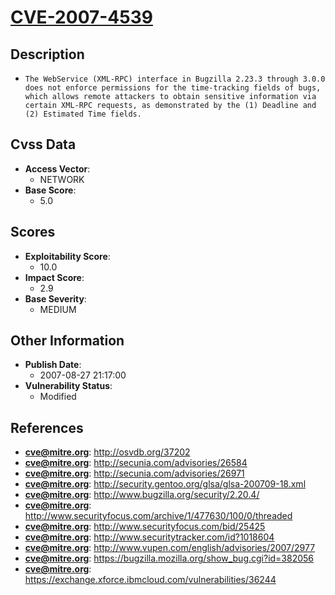 
# [CVE-2007-4539](https://cve.mitre.org/cgi-bin/cvename.cgi?name=CVE-2007-4539)

## Description

- `The WebService (XML-RPC) interface in Bugzilla 2.23.3 through 3.0.0 does not enforce permissions for the time-tracking fields of bugs, which allows remote attackers to obtain sensitive information via certain XML-RPC requests, as demonstrated by the (1) Deadline and (2) Estimated Time fields.`

## Cvss Data

- **Access Vector**:
  - NETWORK
- **Base Score**:
  - 5.0

## Scores

- **Exploitability Score**:
  - 10.0
- **Impact Score**:
  - 2.9
- **Base Severity**:
  - MEDIUM

## Other Information

- **Publish Date**:
  - 2007-08-27 21:17:00
- **Vulnerability Status**:
  - Modified

## References

- **cve@mitre.org**: http://osvdb.org/37202
- **cve@mitre.org**: http://secunia.com/advisories/26584
- **cve@mitre.org**: http://secunia.com/advisories/26971
- **cve@mitre.org**: http://security.gentoo.org/glsa/glsa-200709-18.xml
- **cve@mitre.org**: http://www.bugzilla.org/security/2.20.4/
- **cve@mitre.org**: http://www.securityfocus.com/archive/1/477630/100/0/threaded
- **cve@mitre.org**: http://www.securityfocus.com/bid/25425
- **cve@mitre.org**: http://www.securitytracker.com/id?1018604
- **cve@mitre.org**: http://www.vupen.com/english/advisories/2007/2977
- **cve@mitre.org**: https://bugzilla.mozilla.org/show_bug.cgi?id=382056
- **cve@mitre.org**: https://exchange.xforce.ibmcloud.com/vulnerabilities/36244
